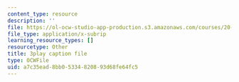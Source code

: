 ```yaml
---
content_type: resource
description: ''
file: https://ol-ocw-studio-app-production.s3.amazonaws.com/courses/20-219-becoming-the-next-bill-nye-writing-and-hosting-the-educational-show-january-iap-2015/a7c35ead8bb05334820893d68fe64fc5_5DpVemTczV8.vtt
file_type: application/x-subrip
learning_resource_types: []
resourcetype: Other
title: 3play caption file
type: OCWFile
uid: a7c35ead-8bb0-5334-8208-93d68fe64fc5
---
```

